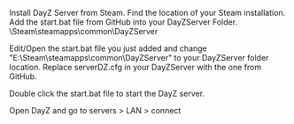 Install DayZ Server from Steam.
Find the location of your Steam installation.
Add the start.bat file from GitHub into your DayZServer Folder.
  \Steam\steamapps\common\DayZServer

Edit/Open the start.bat file you just added and change "E:\Steam\steamapps\common\DayZServer" to your DayZServer folder location.
Replace serverDZ.cfg in your DayZServer with the one from GitHub.

Double click the start.bat file to start the DayZ server.

Open DayZ and go to servers > LAN > connect
